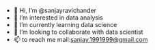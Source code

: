 - 👋 Hi, I’m @sanjayravichander
- 👀 I’m interested in data analysis
- 🌱 I’m currently learning data science
- 💞️ I’m looking to collaborate with data scientist
- 📫 to reach me mail:sanjay.1991999@gmail.com

<!---
sanjayravichander/sanjayravichander is a ✨ special ✨ repository because its `README.md` (this file) appears on your GitHub profile.
You can click the Preview link to take a look at your changes.
--->
